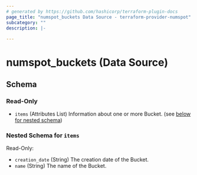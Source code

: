 ```yaml
---
# generated by https://github.com/hashicorp/terraform-plugin-docs
page_title: "numspot_buckets Data Source - terraform-provider-numspot"
subcategory: ""
description: |-
  
---
```


# numspot_buckets (Data Source)





<!-- schema generated by tfplugindocs -->
## Schema

### Read-Only

- `items` (Attributes List) Information about one or more Bucket. (see [below for nested schema](#nestedatt--items))

<a id="nestedatt--items"></a>
### Nested Schema for `items`

Read-Only:

- `creation_date` (String) The creation date of the Bucket.
- `name` (String) The name of the Bucket.
